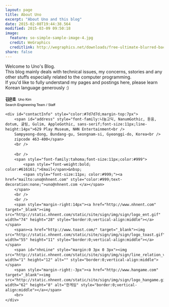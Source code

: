 ```yaml
---
layout: page
title: About Uno
excerpt: "About Uno and this blog"
date: 2015-02-08T19:44:38.564
modified: 2015-03-09 09:50:18
image:
  feature: so-simple-sample-image-4.jpg
  credit: WeGraphics
  creditlink: http://wegraphics.net/downloads/free-ultimate-blurred-background-pack/
share: false
---
```


Welcome to Uno's Blog.  
This blog mainly deals with technical issues, my concerns, sstories and any other stuffs especially related to the computer programming.  
If you'd like to fully understand my pages and postings here, please learn Korean language generously :)



<!-- signature area begins -->

<div style="margin-top:-6px;font-family:'나눔고딕',NanumGothic,'돋움',dotum,'굴림',Gulim,AppleGothic,sans-serif !important;line-height:16px !important">
	<img src="http://static.nhnent.com/static/site/sign/img/sign/bar_1_v2.gif" width="12" height="12" alt="" style="border:0;vertical-align:middle">
	<br />
	<strong id="nameOrg" style="font-size:13px;color:#000;letter-spacing:-1px">김은호</strong>&nbsp;
	<span id="nameEng" style="font-size:11px;color:#000">Uno Kim</span>
	<br />
	<span id="department" style="font-size:11px;color:#000">Search Engineering Team</span>
	<span id="grade" style="font-size:11px;color:#000">/ Staff</span>

	<div id="contactInfo" style="color:#7d7d7d;margin-top:7px">
		<span id="address" style="font-family:나눔고딕, NanumGothic, 돋움, dotum, 굴림, Gulim, AppleGothic, sans-serif;font-size:11px;line-height:14px">629 Play Museum, NHN Entertainment<br />
		Sampyeong-dong, Bundang-gu, Seongnam-si, Gyeonggi-do, Korea<br />
		zipcode 463-400</span>
		<br />

		<br />
		<span style="font-family:tahoma;font-size:11px;color:#999">
			<span style="font-weight:bold; color:#616161;">Email</span>&nbsp;
			<span style="font-size:11px; color:#999;"><a href="mailto:uno@nhnent.com" style="color:#999;text-decoration:none;">uno@nhnent.com </a></span>
		</span>
		<br />
		<br />
		<span style="margin-right:14px"><a href="http://www.nhnent.com" target="_blank"><img src="http://static.nhnent.com/static/site/sign/img/sign/logo_ent.gif" width="74" height="28" style="border:0;vertical-align:middle"></a></span>
		<span><a href="http://www.toast.com/" target="_blank"><img src="http://static.nhnent.com/static/site/sign/img/sign/logo_toast.gif" width="55" height="11" style="border:0;vertical-align:middle"></a></span>
		<span id="nhnLine" style="margin:0 3px 0 3px"><img src="http://static.nhnent.com/static/site/sign/img/sign/line_relation_v2.gif" width="1" height="12" alt="" style="border:0;vertical-align:middle"></span>
		<span style="margin-right:-3px"><a href="http://www.hangame.com" target="_blank"><img src="http://static.nhnent.com/static/site/sign/img/sign/logo_hangame.gif" width="62" height="8" alt="한게임" style="border:0;vertical-align:middle"></a></span>
		<br>
	</div>
</div>

<!-- signature area ends -->
